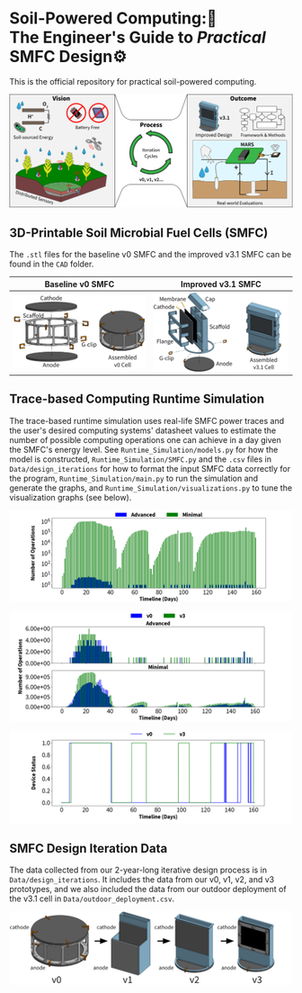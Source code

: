 # Soil-Powered Computing::seedling: <br> The Engineer's Guide to _Practical_ SMFC Design:gear:
This is the official repository for practical soil-powered computing.

<p align="center">
  <img src="/doc-images/MFC_Figure.png"/>
</p>

## 3D-Printable Soil Microbial Fuel Cells (SMFC)
The `.stl` files for the baseline v0 SMFC and the improved v3.1 SMFC can be found in the `CAD` folder.

Baseline v0 SMFC           |  Improved v3.1 SMFC
:-------------------------:|:-------------------------:
![](/doc-images/v0_Exploded.png)  |  ![](/doc-images/v3.1_Exploded.png)

## Trace-based Computing Runtime Simulation
The trace-based runtime simulation uses real-life SMFC power traces and the user's desired computing systems' datasheet values to estimate the number of possible computing operations one can achieve in a day given the SMFC's energy level. See `Runtime_Simulation/models.py` for how the model is constructed, `Runtime_Simulation/SMFC.py` and the `.csv` files in `Data/design_iterations` for how to format the input SMFC data correctly for the program, `Runtime_Simulation/main.py` to run the simulation and generate the graphs, and `Runtime_Simulation/visualizations.py` to tune the visualization graphs (see below).

<p align="center">
  <img src="/doc-images/Speculative_Design.png"/>
</p>

<p align="center">
  <img src="/doc-images/min_adv_subplots.png"/>
</p>

<p align="center">
  <img src="/doc-images/MARS_on_off.png"/>
</p>

## SMFC Design Iteration Data
The data collected from our 2-year-long iterative design process is in `Data/design_iterations`. It includes the data from our v0, v1, v2, and v3 prototypes, and we also included the data from our outdoor deployment of the v3.1 cell in `Data/outdoor_deployment.csv`.

<p align="center">
  <img src="/doc-images/design_iteration_final.png"/>
</p>
